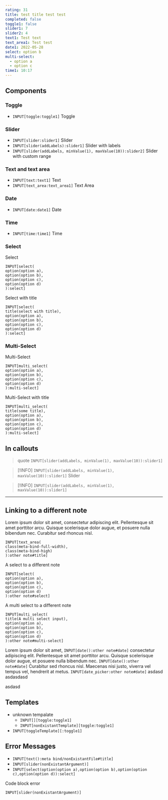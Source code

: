 ```yaml
---
rating: 31
title: test title test test
completed: false
toggle1: false
slider1: 7
slider2: 4
text1: Test text
text_area1: Test test
date1: 2022-05-28
select: option b
multi-select:
  - option a
  - option c
time1: 10:17
---
```


## Components
### Toggle
- `INPUT[toggle:toggle1]` Toggle

### Slider
- `INPUT[slider:slider1]` Slider
- `INPUT[slider(addLabels):slider1]` Slider with labels
- `INPUT[slider(addLabels, minValue(1), maxValue(10)):slider2]` Slider with custom range

### Text and text area
- `INPUT[text:text1]` Text
- `INPUT[text_area:text_area1]` Text Area

### Date
- `INPUT[date:date1]` Date

### Time
- `INPUT[time:time1]` Time

### Select
Select
```meta-bind
INPUT[select(
option(option a),
option(option b),
option(option c),
option(option d)
):select]
```

Select with title
```meta-bind
INPUT[select(
title(select with title),
option(option a),
option(option b),
option(option c),
option(option d)
):select]
```

### Multi-Select
Multi-Select
```meta-bind
INPUT[multi_select(
option(option a),
option(option b),
option(option c),
option(option d)
):multi-select]
```

Multi-Select with title
```meta-bind
INPUT[multi_select(
title(some title),
option(option a),
option(option b),
option(option c),
option(option d)
):multi-select]
```

## In callouts
> quote
> `INPUT[slider(addLabels, minValue(1), maxValue(10)):slider1]`

> [!INFO]
> `INPUT[slider(addLabels, minValue(1), maxValue(10)):slider1]` Slider

> [!INFO]
> `INPUT[slider(addLabels, minValue(1), maxValue(10)):slider1]`

---

## Linking to a different note
Lorem ipsum dolor sit amet, consectetur adipiscing elit. Pellentesque sit amet porttitor arcu. Quisque scelerisque dolor augue, et posuere nulla bibendum nec. Curabitur sed rhoncus nisl.

```meta-bind
INPUT[text_area(
class(meta-bind-full-width),
class(meta-bind-high)
):other note#title]
```

A select to a different note
```meta-bind
INPUT[select(
option(option a),
option(option b),
option(option c),
option(option d)
):other note#select]
```

A multi select to a different note
```meta-bind
INPUT[multi_select(
title(A multi select input),
option(option a),
option(option b),
option(option c),
option(option d)
):other note#multi-select]
```

Lorem ipsum dolor sit amet, `INPUT[date():other note#date]` consectetur adipiscing elit. Pellentesque sit amet porttitor arcu. Quisque scelerisque dolor augue, et posuere nulla bibendum nec. `INPUT[date():other note#date]` Curabitur sed rhoncus nisl. Maecenas nisi justo, viverra vel tempus vel, hendrerit at metus. `INPUT[date_picker:other note#date]`  asdasd asdasdasd

asdasd

## Templates
- unknown tempalate
	- `INPUT[][toggle:toggle1]`
	- `INPUT[nonExistantTemplate][toggle:toggle1]`
- `INPUT[toggleTemplate][:toggle1]`

## Error Messages
- `INPUT[text():meta bind/nonExistantFile#title]`
- `INPUT[slider(nonExistantArgument)]`
- `INPUT[select(option(option a),option(option b),option(option c),option(option d)):select]`

Code block error
```meta-bind
INPUT[slider(nonExistantArgument)]
```